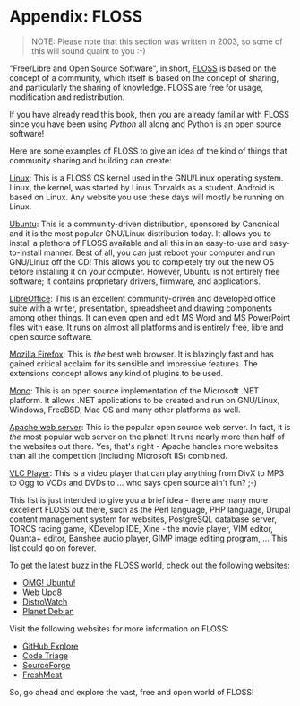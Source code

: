 # Appendix: FLOSS

> NOTE: Please note that this section was written in 2003, so some of this will sound quaint to you :-)

"Free/Libre and Open Source Software", in short, [FLOSS](http://en.wikipedia.org/wiki/FLOSS) is based on the concept of a community, which itself is based on the concept of sharing, and particularly the sharing of knowledge. FLOSS are free for usage, modification and redistribution.

If you have already read this book, then you are already familiar with FLOSS since you have been using *Python* all along and Python is an open source software!

Here are some examples of FLOSS to give an idea of the kind of things that community sharing and building can create:

[Linux](http://www.kernel.org): This is a FLOSS OS kernel used in the GNU/Linux operating system. Linux, the kernel, was started by Linus Torvalds as a student. Android is based on Linux. Any website you use these days will mostly be running on Linux.

[Ubuntu](http://www.ubuntu.com): This is a community-driven distribution, sponsored by Canonical and it is the most popular GNU/Linux distribution today. It allows you to install a plethora of FLOSS available and all this in an easy-to-use and easy-to-install manner. Best of all, you can just reboot your computer and run GNU/Linux off the CD! This allows you to completely try out the new OS before installing it on your computer. However, Ubuntu is not entirely free software; it contains proprietary drivers, firmware, and applications.

[LibreOffice](http://www.libreoffice.org/): This is an excellent community-driven and developed office suite with a writer, presentation, spreadsheet and drawing components among other things. It can even open and edit MS Word and MS PowerPoint files with ease. It runs on almost all platforms and is entirely free, libre and open source software.

[Mozilla Firefox](http://www.mozilla.org/products/firefox): This is _the_ best web browser. It is blazingly fast and has gained critical acclaim for its sensible and impressive features. The extensions concept allows any kind of plugins to be used.

[Mono](http://www.mono-project.com): This is an open source implementation of the Microsoft .NET platform.  It allows .NET applications to be created and run on GNU/Linux, Windows, FreeBSD, Mac OS and many other platforms as well.

[Apache web server](http://httpd.apache.org): This is the popular open source web server. In fact, it is _the_ most popular web server on the planet! It runs nearly more than half of the websites out there. Yes, that's right - Apache handles more websites than all the competition (including Microsoft IIS) combined.

[VLC Player](http://www.videolan.org/vlc/): This is a video player that can play anything from DivX to MP3 to Ogg to VCDs and DVDs to ... who says open source ain't fun? ;-)

This list is just intended to give you a brief idea - there are many more excellent FLOSS out there, such as the Perl language, PHP language, Drupal content management system for websites, PostgreSQL database server, TORCS racing game, KDevelop IDE, Xine - the movie player, VIM editor, Quanta+ editor, Banshee audio player, GIMP image editing program, ... This list could go on forever.

To get the latest buzz in the FLOSS world, check out the following websites:

- [OMG! Ubuntu!](http://www.omgubuntu.co.uk/)
- [Web Upd8](http://www.webupd8.org/)
- [DistroWatch](http://www.distrowatch.com)
- [Planet Debian](http://planet.debian.org/)

Visit the following websites for more information on FLOSS:

- [GitHub Explore](http://github.com/explore)
- [Code Triage](http://www.codetriage.com/)
- [SourceForge](http://www.sourceforge.net)
- [FreshMeat](http://www.freshmeat.net)

So, go ahead and explore the vast, free and open world of FLOSS!
